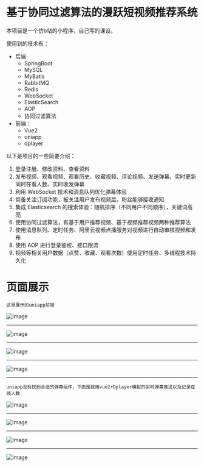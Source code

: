# 基于协同过滤算法的漫跃短视频推荐系统

本项目是一个仿b站的小程序，自己写的课设。

使用到的技术有：
* 后端
  * SpringBoot
  * MySQL
  * MyBatis
  * RabbitMQ
  * Redis
  * WebSocket
  * ElasticSearch
  * AOP
  * 协同过滤算法
* 前端：
  * Vue2
  * uniapp
  * dplayer

以下是项目的一些简要介绍：
1. 登录注册、修改资料、查看资料
2. 发布视频、观看视频、观看历史、收藏视频、评论视频、发送弹幕、实时更新同时在看人数、实时收发弹幕
3. 利用 WebSocket 技术和消息队列优化弹幕体验
4. 具备关注订阅功能，被关注用户发布视频后，粉丝能够接收通知
5. 集成 Elasticsearch 的搜索体验：随机排序（不同用户不同顺序），关键词高亮
6. 使用协同过滤算法，有基于用户推荐视频、基于视频推荐视频两种推荐算法
7. 使用消息队列、定时任务、阿里云视频点播服务对视频进行自动审核视频和发布
8. 使用 AOP 进行登录鉴权、接口限流
9. 视频等相关用户数据（点赞、收藏、观看次数）使用定时任务、多线程技术持久化

# 页面展示

```text
这里展示的uniapp前端
```
![image](https://github.com/heshixing/hbbili/assets/102710734/71d53149-97cc-4cbc-8157-384ec0717c1a)

***

![image](https://github.com/heshixing/hbbili/assets/102710734/a7f6a1f6-3ad4-4634-8fd0-895ae933de42)


***

![image](https://github.com/heshixing/hbbili/assets/102710734/a0004210-415f-40db-97e7-0d15fe0ce2c0)


***

![image](https://github.com/heshixing/hbbili/assets/102710734/2e1b1c69-6ecf-4857-8ba8-9f9b49c972ae)


***
```text
uniapp没有找到合适的弹幕组件，下面是我用vue2+Dplayer模拟的实时弹幕推送以及记录在线人数
```

![image](https://github.com/heshixing/hbbili/assets/102710734/49a0ea26-264d-483a-995c-24a01dbd6152)


***

![image](https://github.com/heshixing/hbbili/assets/102710734/183ee35d-f2b1-4c94-9647-8cac8e68a0ab)


***

![image](https://github.com/heshixing/hbbili/assets/102710734/e3c8cd91-32a7-4a05-a1d4-1b39aba307ea)


***
![image](https://github.com/heshixing/hbbili/assets/102710734/4d6df7c4-91a4-4a71-8d0d-e21e90d64fb4)

